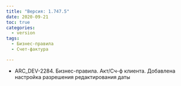 ```yaml
---
title: "Версия: 1.747.5"
date: 2020-09-21
toc: true
categories:
  - version
tags:
  - Бизнес-правила
  - Счет-фактура

---
```


-   ARC_DEV-2284. Бизнес-правила. Акт/Сч-ф клиента. Добавлена настройка разрешения редактирования даты
